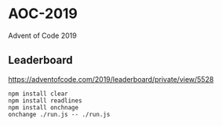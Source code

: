# AOC-2019

Advent of Code 2019

## Leaderboard

https://adventofcode.com/2019/leaderboard/private/view/5528


```
npm install clear
npm install readlines
npm install onchnage
onchange ./run.js -- ./run.js
```
